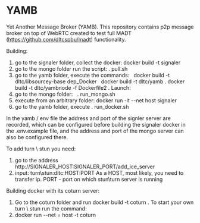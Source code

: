 # YAMB

Yet Another Message Broker (YAMB). 
This repository contains p2p message broker on top of WebRTC created to test full MADT (https://github.com/dltcspbu/madt)  functionality.


Building:
1) go to the signaler folder, collect the docker:
  docker build -t signaler
2) go to the mongo folder run the script:
  . pull.sh
3) go to the yamb folder, execute the commands:
  docker build -t dltc/libsourcey-base dep_Docker
  docker build -t dltc/yamb . 
  docker build -t dltc/yambnode -f Dockerfile2 . 
Launch:
1) go to the mongo folder:
  . run_mongo.sh
2) execute from an arbitrary folder:
  docker run -it --net host signaler
3) go to the yamb folder, execute
  . run_docker.sh

In the yamb / env file
the address and port of the signler server are recorded, which can be configured before building the signaler docker in the .env.example file, and the address and port of the mongo server can also be configured there.

To add turn \ stun you need:
1) go to the address
  http://SIGNALER_HOST:SIGNALER_PORT/add_ice_server
2) input: turn\stun:dltc:HOST:PORT
As a HOST, most likely, you need to transfer ip. PORT - port on which stun\turn server is running

Building docker with its coturn server:
1) Go to the coturn folder and run
  docker build -t coturn .
To start your own turn \ stun run the command:
1) docker run --net = host -t coturn
